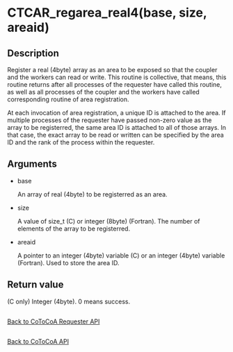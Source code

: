 CTCAR_regarea_real4(base, size, areaid)
=====

Description
-----

Register a real (4byte) array as an area to be exposed so that
the coupler and the workers can read or write.
This routine is collective, that means,
this routine returns after all processes of the requester have called this routine,
as well as all processes of the coupler and the workers have called corresponding
routine of area registration.

At each invocation of area registration, a unique ID is attached to the area.
If multiple processes of the requester have passed non-zero value as the array to be registerred,
the same area ID is attached to all of those arrays.
In that case, the exact array to be read or written can be specified by 
the area ID and the rank of the process within the requester.

Arguments
-----

- base

  An array of real (4byte) to be registerred as an area.

- size

  A value of size_t (C) or integer (8byte) (Fortran). 
  The number of elements of the array to be registerred.

- areaid

  A pointer to an integer (4byte) variable (C) or an integer (4byte) variable (Fortran). 
  Used to store the area ID.

Return value
-----

(C only) Integer (4byte). 0 means success.

##

[Back to CoToCoA Requester API](../API-requester.md "Back to CoToCoA Requester API")

##

[Back to CoToCoA API](../API.md "Back to CoToCoA API")

